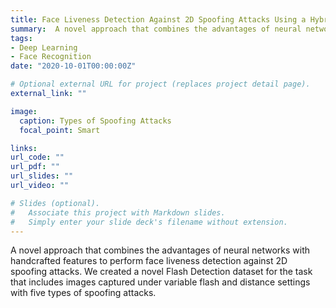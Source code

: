 ```yaml
---
title: Face Liveness Detection Against 2D Spoofing Attacks Using a Hybrid Architecture
summary:  A novel approach that combines the advantages of neural networks with handcrafted features to perform face liveness detection against 2D spoofing attacks. We created a novel Flash Detection dataset for the task that includes images captured under variable flash and distance settings with five types of spoofing attacks.
tags:
- Deep Learning
- Face Recognition
date: "2020-10-01T00:00:00Z"

# Optional external URL for project (replaces project detail page).
external_link: ""

image:
  caption: Types of Spoofing Attacks
  focal_point: Smart

links:
url_code: ""
url_pdf: ""
url_slides: ""
url_video: ""

# Slides (optional).
#   Associate this project with Markdown slides.
#   Simply enter your slide deck's filename without extension.
---
```


 A novel approach that combines the advantages of neural networks with handcrafted features to perform face liveness detection against 2D spoofing attacks. We created a novel Flash Detection dataset for the task that includes images captured under variable flash and distance settings with five types of spoofing attacks.
